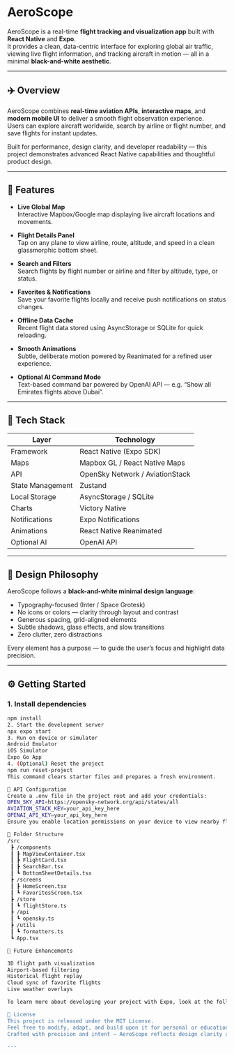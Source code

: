 # AeroScope

AeroScope is a real-time **flight tracking and visualization app** built with **React Native** and **Expo**.  
It provides a clean, data-centric interface for exploring global air traffic, viewing live flight information, and tracking aircraft in motion — all in a minimal **black-and-white aesthetic**.

---

## ✈️ Overview

AeroScope combines **real-time aviation APIs**, **interactive maps**, and **modern mobile UI** to deliver a smooth flight observation experience.  
Users can explore aircraft worldwide, search by airline or flight number, and save flights for instant updates.

Built for performance, design clarity, and developer readability — this project demonstrates advanced React Native capabilities and thoughtful product design.

---

## 🧩 Features

- **Live Global Map**  
  Interactive Mapbox/Google map displaying live aircraft locations and movements.

- **Flight Details Panel**  
  Tap on any plane to view airline, route, altitude, and speed in a clean glassmorphic bottom sheet.

- **Search and Filters**  
  Search flights by flight number or airline and filter by altitude, type, or status.

- **Favorites & Notifications**  
  Save your favorite flights locally and receive push notifications on status changes.

- **Offline Data Cache**  
  Recent flight data stored using AsyncStorage or SQLite for quick reloading.

- **Smooth Animations**  
  Subtle, deliberate motion powered by Reanimated for a refined user experience.

- **Optional AI Command Mode**  
  Text-based command bar powered by OpenAI API — e.g. “Show all Emirates flights above Dubai”.

---

## 🧠 Tech Stack

| Layer | Technology |
|-------|-------------|
| Framework | React Native (Expo SDK) |
| Maps | Mapbox GL / React Native Maps |
| API | OpenSky Network / AviationStack |
| State Management | Zustand |
| Local Storage | AsyncStorage / SQLite |
| Charts | Victory Native |
| Notifications | Expo Notifications |
| Animations | React Native Reanimated |
| Optional AI | OpenAI API |

---

## 🖤 Design Philosophy

AeroScope follows a **black-and-white minimal design language**:
- Typography-focused (Inter / Space Grotesk)
- No icons or colors — clarity through layout and contrast
- Generous spacing, grid-aligned elements
- Subtle shadows, glass effects, and slow transitions
- Zero clutter, zero distractions

Every element has a purpose — to guide the user’s focus and highlight data precision.

---

## ⚙️ Getting Started

### 1. Install dependencies
```bash
npm install
2. Start the development server
npx expo start
3. Run on device or simulator
Android Emulator
iOS Simulator
Expo Go App
4. (Optional) Reset the project
npm run reset-project
This command clears starter files and prepares a fresh environment.

🧭 API Configuration
Create a .env file in the project root and add your credentials:
OPEN_SKY_API=https://opensky-network.org/api/states/all
AVIATION_STACK_KEY=your_api_key_here
OPENAI_API_KEY=your_api_key_here
Ensure you enable location permissions on your device to view nearby flights.

🧱 Folder Structure
/src
 ┣ /components
 ┃ ┣ MapViewContainer.tsx
 ┃ ┣ FlightCard.tsx
 ┃ ┣ SearchBar.tsx
 ┃ ┗ BottomSheetDetails.tsx
 ┣ /screens
 ┃ ┣ HomeScreen.tsx
 ┃ ┗ FavoritesScreen.tsx
 ┣ /store
 ┃ ┗ flightStore.ts
 ┣ /api
 ┃ ┗ opensky.ts
 ┣ /utils
 ┃ ┗ formatters.ts
 ┗ App.tsx

🧰 Future Enhancements

3D flight path visualization
Airport-based filtering
Historical flight replay
Cloud sync of favorite flights
Live weather overlays

To learn more about developing your project with Expo, look at the following resources: - [Expo documentation](https://docs.expo.dev/): Learn fundamentals, or go into advanced topics with our [guides](https://docs.expo.dev/guides). - [Learn Expo tutorial](https://docs.expo.dev/tutorial/introduction/): Follow a step-by-step tutorial where you'll create a project that runs on Android, iOS, and the web. ## Join the community Join our community of developers creating universal apps. - [Expo on GitHub](https://github.com/expo/expo): View our open source platform and contribute. - [Discord community](https://chat.expo.dev): Chat with Expo users and ask questions.

🧤 License
This project is released under the MIT License.
Feel free to modify, adapt, and build upon it for personal or educational use.
Crafted with precision and intent — AeroScope reflects design clarity and engineering depth.

---
